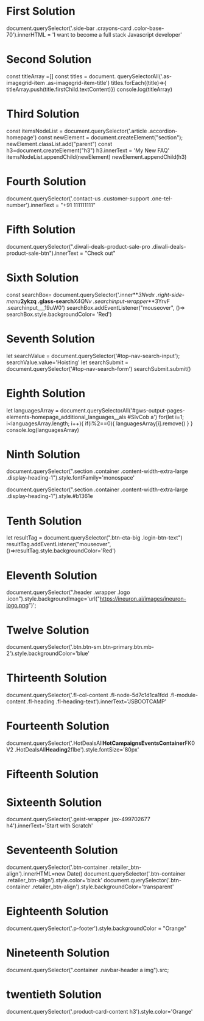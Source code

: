 # First Solution

document.querySelector('.side-bar .crayons-card .color-base-70').innerHTML = 'I want to become a full stack Javascript developer'

# Second Solution

const titleArray =[]
const titles = document.
querySelectorAll('.as-imagegrid-item .as-imagegrid-item-title')
titles.forEach((title)=>{
titleArray.push(title.firstChild.textContent)})
console.log(titleArray)

# Third Solution

const itemsNodeList = document.querySelector('.article .accordion-homepage')
const newElement = document.createElement("section");
newElement.classList.add("parent")
const h3=document.createElement("h3")
h3.innerText = 'My New FAQ'
itemsNodeList.appendChild(newElement)
newElement.appendChild(h3)

# Fourth Solution

document.querySelector('.contact-us .customer-support .one-tel-number').innerText = "+91 111111111"

# Fifth Solution

document.querySelector(".diwali-deals-product-sale-pro .diwali-deals-product-sale-btn").innerText = "Check out"

# Sixth Solution

const searchBox= document.querySelector('.inner**_3Nvdx .right-side-menu_**2ykzq .glass-search**_X4QNv .searchinput-wrapper_**3YrvF .searchinput\_\_\_19uW0')
searchBox.addEventListener("mouseover", ()=> searchBox.style.backgroundColor= 'Red')

# Seventh Solution

let searchValue = document.querySelector('#top-nav-search-input');
searchValue.value='Hoisting'
let searchSubmit = document.querySelector('#top-nav-search-form')
searchSubmit.submit()

# Eighth Solution

let languagesArray = document.querySelectorAll('#gws-output-pages-elements-homepage_additional_languages\_\_als #SIvCob a')
for(let i=1; i<languagesArray.length; i++){
if(i%2==0){
languagesArray[i].remove()
}
}
console.log(languagesArray)

# Ninth Solution

document.querySelector(".section .container .content-width-extra-large .display-heading-1").style.fontFamily='monospace'

document.querySelector(".section .container .content-width-extra-large .display-heading-1").style.#b1361e

# Tenth Solution

let resultTag = document.querySelector(".btn-cta-big .login-btn-text")
resultTag.addEventListener("mouseover", ()=>resultTag.style.backgroundColor='Red')

# Eleventh Solution

document.querySelector(".header .wrapper .logo .icon").style.backgroundImage='url("https://ineuron.ai/images/ineuron-logo.png")';

# Twelve Solution

document.querySelector('.btn.btn-sm.btn-primary.btn.mb-2').style.backgroundColor='blue'

# Thirteenth Solution

document.querySelector('.fl-col-content .fl-node-5d7c1d1ca1fdd .fl-module-content .fl-heading .fl-heading-text').innerText='JSBOOTCAMP'

# Fourteenth Solution

document.querySelector('.HotDealsAll**HotCampaignsEventsContainer**FK0V2 .HotDealsAll**Heading**2fIbe').style.fontSize='80px'

# Fifteenth Solution

# Sixteenth Solution

document.querySelector('.geist-wrapper .jsx-499702677 h4').innerText='Start with Scratch'

# Seventeenth Solution

document.querySelector('.btn-container .retailer_btn-align').innerHTML=new Date()
document.querySelector('.btn-container .retailer_btn-align').style.color='black'
document.querySelector('.btn-container .retailer_btn-align').style.backgroundColor='transparent'

# Eighteenth Solution

document.querySelector('.p-footer').style.backgroundColor = "Orange"

# Nineteenth Solution

document.querySelector(".container .navbar-header a img").src;

# twentieth Solution

document.querySelector('.product-card-content h3').style.color='Orange'
